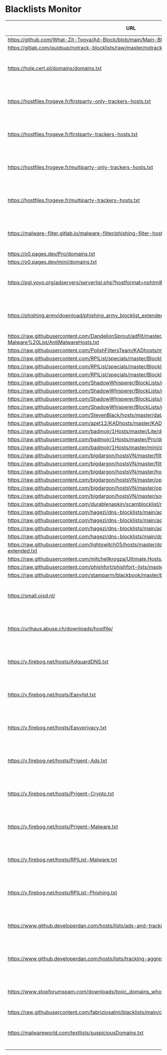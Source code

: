 # Blacklists Monitor

| URL | Last Modified |
| --- | ------------- |
| https://github.com/What-Zit-Tooya/Ad-Block/blob/main/Main-Blocklist/Ad-Block-HOSTS.txt | N/A |
| https://gitlab.com/quidsup/notrack-blocklists/raw/master/notrack-blocklist.txt | N/A |
| https://hole.cert.pl/domains/domains.txt | Mon, 11 Sep 2023 07:47:04 GMT |
| https://hostfiles.frogeye.fr/firstparty-only-trackers-hosts.txt | Sun, 10 Sep 2023 22:14:57 GMT |
| https://hostfiles.frogeye.fr/firstparty-trackers-hosts.txt | Sun, 10 Sep 2023 22:14:51 GMT |
| https://hostfiles.frogeye.fr/multiparty-only-trackers-hosts.txt | Sun, 10 Sep 2023 22:15:30 GMT |
| https://hostfiles.frogeye.fr/multiparty-trackers-hosts.txt | Sun, 10 Sep 2023 22:15:25 GMT |
| https://malware-filter.gitlab.io/malware-filter/phishing-filter-hosts.txt | Mon, 11 Sep 2023 00:30:26 GMT |
| https://o0.pages.dev/Pro/domains.txt | N/A |
| https://o0.pages.dev/mini/domains.txt | N/A |
| https://pgl.yoyo.org/adservers/serverlist.php?hostformat=nohtml&showintro=0&mimetype=plaintext | Tue, 05 Sep 2023 09:15:50 GMT |
| https://phishing.army/download/phishing_army_blocklist_extended.txt | Mon, 11 Sep 2023 04:51:23 GMT |
| https://raw.githubusercontent.com/DandelionSprout/adfilt/master/Alternate%20versions%20Anti-Malware%20List/AntiMalwareHosts.txt | N/A |
| https://raw.githubusercontent.com/PolishFiltersTeam/KADhosts/master/KADhosts.txt | N/A |
| https://raw.githubusercontent.com/RPiList/specials/master/Blocklisten/Phishing-Angriffe | N/A |
| https://raw.githubusercontent.com/RPiList/specials/master/Blocklisten/easylist | N/A |
| https://raw.githubusercontent.com/RPiList/specials/master/Blocklisten/malware | N/A |
| https://raw.githubusercontent.com/ShadowWhisperer/BlockLists/master/Lists/Ads | N/A |
| https://raw.githubusercontent.com/ShadowWhisperer/BlockLists/master/Lists/Malware | N/A |
| https://raw.githubusercontent.com/ShadowWhisperer/BlockLists/master/Lists/Scam | N/A |
| https://raw.githubusercontent.com/ShadowWhisperer/BlockLists/master/Lists/Tracking | N/A |
| https://raw.githubusercontent.com/StevenBlack/hosts/master/data/StevenBlack/hosts | N/A |
| https://raw.githubusercontent.com/azet12/KADhosts/master/KADhosts.txt | N/A |
| https://raw.githubusercontent.com/badmojr/1Hosts/master/Lite/domains.txt | N/A |
| https://raw.githubusercontent.com/badmojr/1Hosts/master/Pro/domains.txt | N/A |
| https://raw.githubusercontent.com/badmojr/1Hosts/master/mini/domains.txt | N/A |
| https://raw.githubusercontent.com/bigdargon/hostsVN/master/filters/adservers-all.txt | N/A |
| https://raw.githubusercontent.com/bigdargon/hostsVN/master/filters/adservers.txt | N/A |
| https://raw.githubusercontent.com/bigdargon/hostsVN/master/hosts | N/A |
| https://raw.githubusercontent.com/bigdargon/hostsVN/master/option/domain.txt | N/A |
| https://raw.githubusercontent.com/bigdargon/hostsVN/master/option/hosts-iOS | N/A |
| https://raw.githubusercontent.com/bigdargon/hostsVN/master/source/hosts.txt | N/A |
| https://raw.githubusercontent.com/durablenapkin/scamblocklist/master/hosts.txt | N/A |
| https://raw.githubusercontent.com/hagezi/dns-blocklists/main/adblock/anti.piracy.txt | N/A |
| https://raw.githubusercontent.com/hagezi/dns-blocklists/main/adblock/fake.txt | N/A |
| https://raw.githubusercontent.com/hagezi/dns-blocklists/main/adblock/gambling.txt | N/A |
| https://raw.githubusercontent.com/hagezi/dns-blocklists/main/domains/ultimate.txt | N/A |
| https://raw.githubusercontent.com/lightswitch05/hosts/master/docs/lists/tracking-aggressive-extended.txt | N/A |
| https://raw.githubusercontent.com/mitchellkrogza/Ultimate.Hosts.Blacklist/master/domains/domains2.list | N/A |
| https://raw.githubusercontent.com/phishfort/phishfort-lists/master/blacklists/domains.json | N/A |
| https://raw.githubusercontent.com/stamparm/blackbook/master/blackbook.txt | N/A |
| https://small.oisd.nl/ | Sun, 10 Sep 2023 15:26:39 GMT |
| https://urlhaus.abuse.ch/downloads/hostfile/ | Mon, 11 Sep 2023 07:40:04 GMT |
| https://v.firebog.net/hosts/AdguardDNS.txt | Fri, 08 Sep 2023 13:35:48 GMT |
| https://v.firebog.net/hosts/Easylist.txt | Fri, 08 Sep 2023 13:31:04 GMT |
| https://v.firebog.net/hosts/Easyprivacy.txt | Fri, 08 Sep 2023 13:31:05 GMT |
| https://v.firebog.net/hosts/Prigent-Ads.txt | Thu, 07 Sep 2023 19:21:29 GMT |
| https://v.firebog.net/hosts/Prigent-Crypto.txt | Thu, 07 Sep 2023 19:21:29 GMT |
| https://v.firebog.net/hosts/Prigent-Malware.txt | Thu, 07 Sep 2023 19:21:29 GMT |
| https://v.firebog.net/hosts/RPiList-Malware.txt | Fri, 08 Sep 2023 14:00:03 GMT |
| https://v.firebog.net/hosts/RPiList-Phishing.txt | Thu, 07 Sep 2023 19:21:29 GMT |
| https://www.github.developerdan.com/hosts/lists/ads-and-tracking-extended.txt | Mon, 11 Sep 2023 01:05:58 GMT |
| https://www.github.developerdan.com/hosts/lists/tracking-aggressive-extended.txt | Mon, 11 Sep 2023 01:05:58 GMT |
| https://www.stopforumspam.com/downloads/toxic_domains_whole.txt | Mon, 11 Sep 2023 07:00:04 GMT |
| https://raw.githubusercontent.com/fabriziosalmi/blacklists/main/custom/streaming.txt | N/A |
| https://malwareworld.com/textlists/suspiciousDomains.txt | Mon, 11 Sep 2023 06:05:41 GMT |
